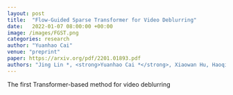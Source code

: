 ```yaml
---
layout: post
title:  "Flow-Guided Sparse Transformer for Video Deblurring"
date:   2022-01-07 08:00:00 +00:00
image: /images/FGST.png
categories: research
author: "Yuanhao Cai"
venue: "preprint"
paper: https://arxiv.org/pdf/2201.01893.pdf
authors: "Jing Lin *, <strong>Yuanhao Cai *</strong>, Xiaowan Hu, Haoqian Wang, Youliang Yan, Xueyi Zou, Henghui Ding, Yulun Zhang, Radu Timofte, and Luc Van Gool (* = Equal Contribution)"
---
```

The first Transformer-based method for video deblurring